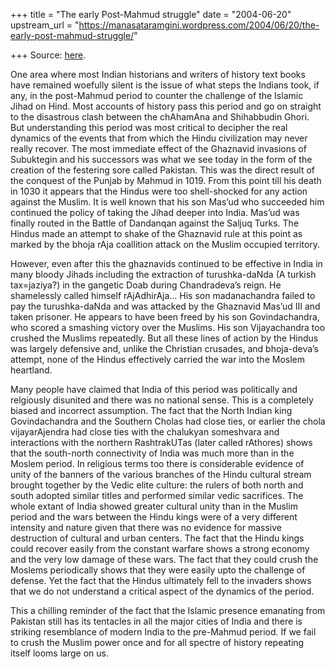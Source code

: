 +++
title = "The early Post-Mahmud struggle"
date = "2004-06-20"
upstream_url = "https://manasataramgini.wordpress.com/2004/06/20/the-early-post-mahmud-struggle/"

+++
Source: [here](https://manasataramgini.wordpress.com/2004/06/20/the-early-post-mahmud-struggle/).

One area where most Indian historians and writers of history text books
have remained woefully silent is the issue of what steps the Indians
took, if any, in the post-Mahmud period to counter the challenge of the
Islamic Jihad on Hind. Most accounts of history pass this period and go
on straight to the disastrous clash between the chAhamAna and
Shihabbudin Ghori. But understanding this period was most critical to
decipher the real dynamics of the events that from which the Hindu
civilization may never really recover. The most immediate effect of the
Ghaznavid invasions of Subuktegin and his successors was what we see
today in the form of the creation of the festering sore called Pakistan.
This was the direct result of the conquest of the Punjab by Mahmud in
1019. From this point till his death in 1030 it appears that the Hindus
were too shell-shocked for any action against the Muslim. It is well
known that his son Mas’ud who succeeded him continued the policy of
taking the Jihad deeper into India. Mas’ud was finally routed in the
Battle of Dandanqan against the Saljuq Turks. The Hindus made an attempt
to shake of the Ghaznavid rule at this point as marked by the bhoja rAja
coallition attack on the Muslim occupied territory.

However, even after this the ghaznavids continued to be effective in
India in many bloody Jihads including the extraction of turushka-daNda
(A turkish tax=jaziya?) in the gangetic Doab during Chandradeva’s reign.
He shamelessly called himself rAjAdhirAja… His son madanachandra failed
to pay the turushka-daNda and was attacked by the Ghaznavid Mas’ud III
and taken prisoner. He appears to have been freed by his son
Govindachandra, who scored a smashing victory over the Muslims. His son
Vijayachandra too crushed the Muslims repeatedly. But all these lines of
action by the Hindus was largely defensive and, unlike the Christian
crusades, and bhoja-deva’s attempt, none of the Hindus effectively
carried the war into the Moslem heartland.

Many people have claimed that India of this period was politically and
relgiously disunited and there was no national sense. This is a
completely biased and incorrect assumption. The fact that the North
Indian king Govindachandra and the Southern Cholas had close ties, or
earlier the chola vijayarAjendra had close ties with the chalukyan
someshvara and interactions with the northern RashtrakUTas (later called
rAthores) shows that the south-north connectivity of India was much more
than in the Moslem period. In religious terms too there is considerable
evidence of unity of the banners of the various branches of the Hindu
cultural stream brought together by the Vedic elite culture: the rulers
of both north and south adopted similar titles and performed similar
vedic sacrifices. The whole extant of India showed greater cultural
unity than in the Muslim period and the wars between the Hindu kings
were of a very different intensity and nature given that there was no
evidence for massive destruction of cultural and urban centers. The fact
that the Hindu kings could recover easily from the constant warfare
shows a strong economy and the very low damage of these wars. The fact
that they could crush the Moslems periodically shows that they were
easily upto the challenge of defense. Yet the fact that the Hindus
ultimately fell to the invaders shows that we do not understand a
critical aspect of the dynamics of the period.

This a chilling reminder of the fact that the Islamic presence emanating
from Pakistan still has its tentacles in all the major cities of India
and there is striking resemblance of modern India to the pre-Mahmud
period. If we fail to crush the Muslim power once and for all spectre of
history repeating itself looms large on us.

